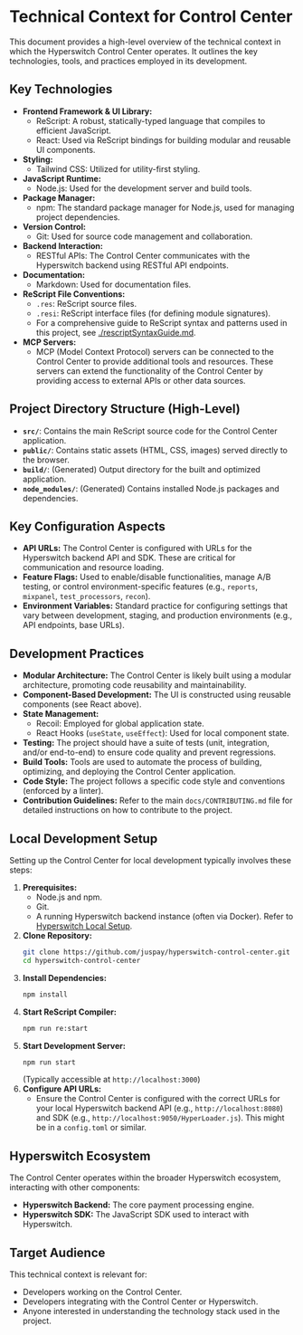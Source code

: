 # Technical Context for Control Center

This document provides a high-level overview of the technical context in which the Hyperswitch Control Center operates. It outlines the key technologies, tools, and practices employed in its development.

## Key Technologies

- **Frontend Framework & UI Library:**
  - ReScript: A robust, statically-typed language that compiles to efficient JavaScript.
  - React: Used via ReScript bindings for building modular and reusable UI components.
- **Styling:**
  - Tailwind CSS: Utilized for utility-first styling.
- **JavaScript Runtime:**
  - Node.js: Used for the development server and build tools.
- **Package Manager:**
  - npm: The standard package manager for Node.js, used for managing project dependencies.
- **Version Control:**
  - Git: Used for source code management and collaboration.
- **Backend Interaction:**
  - RESTful APIs: The Control Center communicates with the Hyperswitch backend using RESTful API endpoints.
- **Documentation:**
  - Markdown: Used for documentation files.
- **ReScript File Conventions:**
  - `.res`: ReScript source files.
  - `.resi`: ReScript interface files (for defining module signatures).
  - For a comprehensive guide to ReScript syntax and patterns used in this project, see [./rescriptSyntaxGuide.md](./rescriptSyntaxGuide.md).
- **MCP Servers:**
  - MCP (Model Context Protocol) servers can be connected to the Control Center to provide additional tools and resources. These servers can extend the functionality of the Control Center by providing access to external APIs or other data sources.

## Project Directory Structure (High-Level)

- **`src/`**: Contains the main ReScript source code for the Control Center application.
- **`public/`**: Contains static assets (HTML, CSS, images) served directly to the browser.
- **`build/`**: (Generated) Output directory for the built and optimized application.
- **`node_modules/`**: (Generated) Contains installed Node.js packages and dependencies.

## Key Configuration Aspects

- **API URLs:** The Control Center is configured with URLs for the Hyperswitch backend API and SDK. These are critical for communication and resource loading.
- **Feature Flags:** Used to enable/disable functionalities, manage A/B testing, or control environment-specific features (e.g., `reports`, `mixpanel`, `test_processors`, `recon`).
- **Environment Variables:** Standard practice for configuring settings that vary between development, staging, and production environments (e.g., API endpoints, base URLs).

## Development Practices

- **Modular Architecture:** The Control Center is likely built using a modular architecture, promoting code reusability and maintainability.
- **Component-Based Development:** The UI is constructed using reusable components (see React above).
- **State Management:**
  - Recoil: Employed for global application state.
  - React Hooks (`useState`, `useEffect`): Used for local component state.
- **Testing:** The project should have a suite of tests (unit, integration, and/or end-to-end) to ensure code quality and prevent regressions.
- **Build Tools:** Tools are used to automate the process of building, optimizing, and deploying the Control Center application.
- **Code Style:** The project follows a specific code style and conventions (enforced by a linter).
- **Contribution Guidelines:** Refer to the main `docs/CONTRIBUTING.md` file for detailed instructions on how to contribute to the project.

## Local Development Setup

Setting up the Control Center for local development typically involves these steps:

1.  **Prerequisites:**
    - Node.js and npm.
    - Git.
    - A running Hyperswitch backend instance (often via Docker). Refer to [Hyperswitch Local Setup](https://docs.hyperswitch.io/hyperswitch-open-source/overview/local-setup-using-individual-components/).
2.  **Clone Repository:**
    ```bash
    git clone https://github.com/juspay/hyperswitch-control-center.git
    cd hyperswitch-control-center
    ```
3.  **Install Dependencies:**
    ```bash
    npm install
    ```
4.  **Start ReScript Compiler:**
    ```bash
    npm run re:start
    ```
5.  **Start Development Server:**
    ```bash
    npm run start
    ```
    (Typically accessible at `http://localhost:3000`)
6.  **Configure API URLs:**
    - Ensure the Control Center is configured with the correct URLs for your local Hyperswitch backend API (e.g., `http://localhost:8080`) and SDK (e.g., `http://localhost:9050/HyperLoader.js`). This might be in a `config.toml` or similar.

## Hyperswitch Ecosystem

The Control Center operates within the broader Hyperswitch ecosystem, interacting with other components:

- **Hyperswitch Backend:** The core payment processing engine.
- **Hyperswitch SDK:** The JavaScript SDK used to interact with Hyperswitch.

## Target Audience

This technical context is relevant for:

- Developers working on the Control Center.
- Developers integrating with the Control Center or Hyperswitch.
- Anyone interested in understanding the technology stack used in the project.
